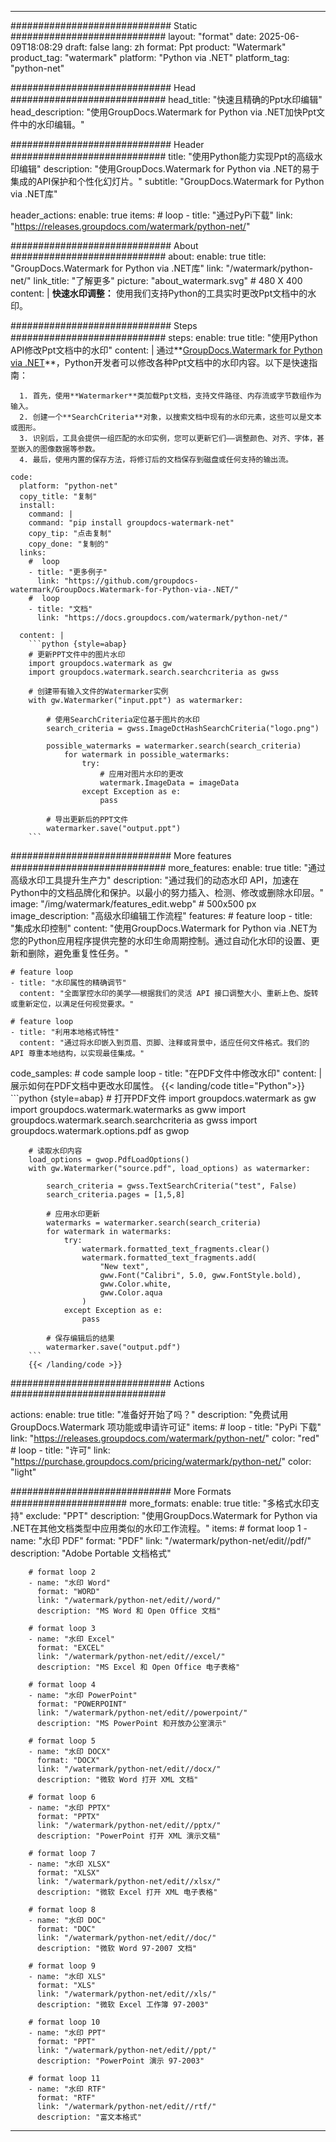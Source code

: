 
---
############################# Static ############################
layout: "format"
date:  2025-06-09T18:08:29
draft: false
lang: zh
format: Ppt
product: "Watermark"
product_tag: "watermark"
platform: "Python via .NET"
platform_tag: "python-net"

############################# Head ############################
head_title: "快速且精确的Ppt水印编辑"
head_description: "使用GroupDocs.Watermark for Python via .NET加快Ppt文件中的水印编辑。"

############################# Header ############################
title: "使用Python能力实现Ppt的高级水印编辑" 
description: "使用GroupDocs.Watermark for Python via .NET的易于集成的API保护和个性化幻灯片。"
subtitle: "GroupDocs.Watermark for Python via .NET库" 

header_actions:
  enable: true
  items:
    #  loop
    - title: "通过PyPi下载"
      link: "https://releases.groupdocs.com/watermark/python-net/"
      
############################# About ############################
about:
    enable: true
    title: "GroupDocs.Watermark for Python via .NET库"
    link: "/watermark/python-net/"
    link_title: "了解更多"
    picture: "about_watermark.svg" # 480 X 400
    content: |
       **快速水印调整：** 使用我们支持Python的工具实时更改Ppt文档中的水印。

############################# Steps ############################
steps:
    enable: true
    title: "使用Python API修改Ppt文档中的水印"
    content: |
      通过**[GroupDocs.Watermark for Python via .NET](https://products.groupdocs.com/watermark/python-net/)**，Python开发者可以修改各种Ppt文档中的水印内容。以下是快速指南：
      
      1. 首先，使用**Watermarker**类加载Ppt文档，支持文件路径、内存流或字节数组作为输入。
      2. 创建一个**SearchCriteria**对象，以搜索文档中现有的水印元素，这些可以是文本或图形。
      3. 识别后，工具会提供一组匹配的水印实例，您可以更新它们——调整颜色、对齐、字体，甚至嵌入的图像数据等参数。
      4. 最后，使用内置的保存方法，将修订后的文档保存到磁盘或任何支持的输出流。
   
    code:
      platform: "python-net"
      copy_title: "复制"
      install:
        command: |
        command: "pip install groupdocs-watermark-net"
        copy_tip: "点击复制"
        copy_done: "复制的"
      links:
        #  loop
        - title: "更多例子"
          link: "https://github.com/groupdocs-watermark/GroupDocs.Watermark-for-Python-via-.NET/"
        #  loop
        - title: "文档"
          link: "https://docs.groupdocs.com/watermark/python-net/"
          
      content: |
        ```python {style=abap}
        # 更新PPT文件中的图片水印
        import groupdocs.watermark as gw
        import groupdocs.watermark.search.searchcriteria as gwss

        # 创建带有输入文件的Watermarker实例
        with gw.Watermarker("input.ppt") as watermarker:

            # 使用SearchCriteria定位基于图片的水印
            search_criteria = gwss.ImageDctHashSearchCriteria("logo.png")

            possible_watermarks = watermarker.search(search_criteria)
                for watermark in possible_watermarks:
                    try:
                        # 应用对图片水印的更改
                        watermark.ImageData = imageData
                    except Exception as e:
                        pass

            # 导出更新后的PPT文件
            watermarker.save("output.ppt")
        ```     

############################# More features ############################
more_features:
  enable: true
  title: "通过高级水印工具提升生产力"
  description: "通过我们的动态水印 API，加速在Python中的文档品牌化和保护。以最小的努力插入、检测、修改或删除水印层。"
  image: "/img/watermark/features_edit.webp" # 500x500 px
  image_description: "高级水印编辑工作流程"
  features:
    # feature loop
    - title: "集成水印控制"
      content: "使用GroupDocs.Watermark for Python via .NET为您的Python应用程序提供完整的水印生命周期控制。通过自动化水印的设置、更新和删除，避免重复性任务。"

    # feature loop
    - title: "水印属性的精确调节"
      content: "全面掌控水印的美学——根据我们的灵活 API 接口调整大小、重新上色、旋转或重新定位，以满足任何视觉要求。"

    # feature loop
    - title: "利用本地格式特性"
      content: "通过将水印嵌入到页眉、页脚、注释或背景中，适应任何文件格式。我们的 API 尊重本地结构，以实现最佳集成。"
      
  code_samples:
    # code sample loop
    - title: "在PDF文件中修改水印"
      content: |
        展示如何在PDF文档中更改水印属性。
        {{< landing/code title="Python">}}
        ```python {style=abap}
        # 打开PDF文件
        import groupdocs.watermark as gw
        import groupdocs.watermark.watermarks as gww
        import groupdocs.watermark.search.searchcriteria as gwss
        import groupdocs.watermark.options.pdf as gwop

        # 读取水印内容
        load_options = gwop.PdfLoadOptions()
        with gw.Watermarker("source.pdf", load_options) as watermarker:

            search_criteria = gwss.TextSearchCriteria("test", False)
            search_criteria.pages = [1,5,8]

            # 应用水印更新
            watermarks = watermarker.search(search_criteria)
            for watermark in watermarks:
                try:
                    watermark.formatted_text_fragments.clear()
                    watermark.formatted_text_fragments.add(
                        "New text", 
                        gww.Font("Calibri", 5.0, gww.FontStyle.bold), 
                        gww.Color.white, 
                        gww.Color.aqua
                    )
                except Exception as e:
                    pass
        
            # 保存编辑后的结果
            watermarker.save("output.pdf")
        ```
        {{< /landing/code >}}


############################# Actions ############################

actions:
  enable: true
  title: "准备好开始了吗？"
  description: "免费试用 GroupDocs.Watermark 项功能或申请许可证"
  items:
    #  loop
    - title: "PyPi 下载"
      link: "https://releases.groupdocs.com/watermark/python-net/"
      color: "red"
        #  loop
    - title: "许可"
      link: "https://purchase.groupdocs.com/pricing/watermark/python-net/"
      color: "light"


############################# More Formats #####################
more_formats:
    enable: true
    title: "多格式水印支持"
    exclude: "PPT"
    description: "使用GroupDocs.Watermark for Python via .NET在其他文档类型中应用类似的水印工作流程。"
    items: 
        # format loop 1
        - name: "水印 PDF"
          format: "PDF"
          link: "/watermark/python-net/edit//pdf/"
          description: "Adobe Portable 文档格式"

        # format loop 2
        - name: "水印 Word"
          format: "WORD"
          link: "/watermark/python-net/edit//word/"
          description: "MS Word 和 Open Office 文档"
          
        # format loop 3
        - name: "水印 Excel"
          format: "EXCEL"
          link: "/watermark/python-net/edit//excel/"
          description: "MS Excel 和 Open Office 电子表格"

        # format loop 4
        - name: "水印 PowerPoint"
          format: "POWERPOINT"
          link: "/watermark/python-net/edit//powerpoint/"
          description: "MS PowerPoint 和开放办公室演示"

        # format loop 5
        - name: "水印 DOCX"
          format: "DOCX"
          link: "/watermark/python-net/edit//docx/"
          description: "微软 Word 打开 XML 文档"
          
        # format loop 6
        - name: "水印 PPTX"
          format: "PPTX"
          link: "/watermark/python-net/edit//pptx/"
          description: "PowerPoint 打开 XML 演示文稿"
          
        # format loop 7
        - name: "水印 XLSX"
          format: "XLSX"
          link: "/watermark/python-net/edit//xlsx/"
          description: "微软 Excel 打开 XML 电子表格"

        # format loop 8
        - name: "水印 DOC"
          format: "DOC"
          link: "/watermark/python-net/edit//doc/"
          description: "微软 Word 97-2007 文档"

        # format loop 9
        - name: "水印 XLS"
          format: "XLS"
          link: "/watermark/python-net/edit//xls/"
          description: "微软 Excel 工作簿 97-2003"

        # format loop 10
        - name: "水印 PPT"
          format: "PPT"
          link: "/watermark/python-net/edit//ppt/"
          description: "PowerPoint 演示 97-2003"

        # format loop 11
        - name: "水印 RTF"
          format: "RTF"
          link: "/watermark/python-net/edit//rtf/"
          description: "富文本格式"

---